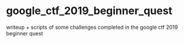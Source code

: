 # google_ctf_2019_beginner_quest
writeup + scripts of some challenges completed in the google ctf 2019 beginner quest
